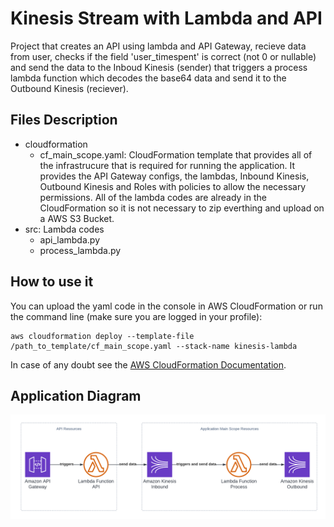 # Kinesis Stream with Lambda and API
Project that creates an API using lambda and API Gateway, recieve data from user, checks if the field 'user_timespent' is correct (not 0 or nullable) and send the data to the Inboud Kinesis (sender) that triggers a process lambda function which decodes the base64 data and send it to the Outbound Kinesis (reciever).

## Files Description
  - cloudformation
    - cf_main_scope.yaml: CloudFormation template that provides all of the infrastrucure that is required for running the application. It provides the API Gateway configs, the lambdas, Inbound Kinesis, Outbound Kinesis and Roles with policies to allow the necessary permissions. All of the lambda codes are already in the CloudFormation so it is not necessary to zip everthing and upload on a AWS S3 Bucket.
  - src: Lambda codes
    - api_lambda.py
    - process_lambda.py
 
 ## How to use it 
 You can upload the yaml code in the console in AWS CloudFormation or run the command line (make sure you are logged in your profile): 
 ``` 
 aws cloudformation deploy --template-file /path_to_template/cf_main_scope.yaml --stack-name kinesis-lambda
 ```
 In case of any doubt see the [AWS CloudFormation Documentation](https://docs.aws.amazon.com/cli/latest/reference/cloudformation/deploy/index.html).
 
 ## Application Diagram
 ![Application Diagram](lambda_kinesis.png "Application Diagram")
